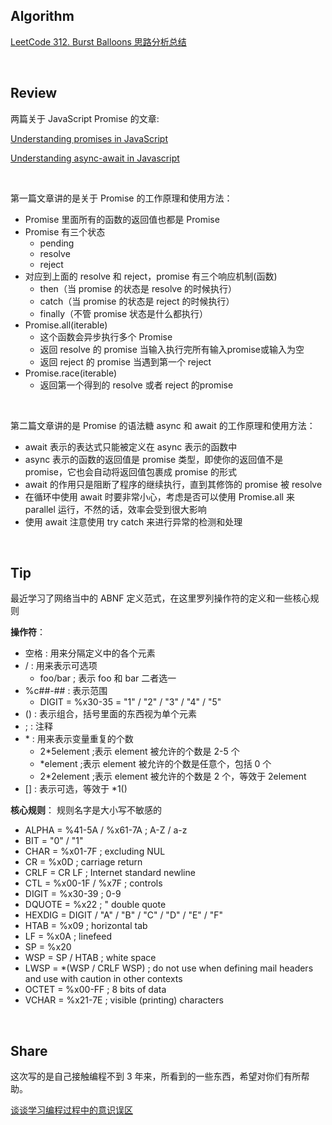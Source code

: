 ## Algorithm

[LeetCode 312. Burst Balloons 思路分析总结](./LeetCode312BurstBalloons思路分析总结.md)

<br>

## Review
两篇关于 JavaScript Promise 的文章:<br>

[Understanding promises in JavaScript](https://medium.com/@gokulnk/understanding-promises-in-javascript-13d99df067c1)

[Understanding async-await in Javascript](https://medium.com/@gokulnk/understanding-async-await-in-javascript-1d81bb079b2c)

<br>

第一篇文章讲的是关于 Promise 的工作原理和使用方法：
* Promise 里面所有的函数的返回值也都是 Promise
* Promise 有三个状态
    * pending
    * resolve
    * reject
* 对应到上面的 resolve 和 reject，promise 有三个响应机制(函数)
    * then（当 promise 的状态是 resolve 的时候执行）
    * catch（当 promise 的状态是 reject 的时候执行）
    * finally（不管 promise 状态是什么都执行）
* Promise.all(iterable)
    * 这个函数会异步执行多个 Promise
    * 返回 resolve 的 promise 当输入执行完所有输入promise或输入为空
    * 返回 reject 的 promise 当遇到第一个 reject
* Promise.race(iterable)
    * 返回第一个得到的 resolve 或者 reject 的promise 

<br>

第二篇文章讲的是 Promise 的语法糖 async 和 await 的工作原理和使用方法：
* await 表示的表达式只能被定义在 async 表示的函数中
* async 表示的函数的返回值是 promise 类型，即使你的返回值不是 promise，它也会自动将返回值包裹成 promise 的形式
* await 的作用只是阻断了程序的继续执行，直到其修饰的 promise 被 resolve
* 在循环中使用 await 时要非常小心，考虑是否可以使用 Promise.all 来 parallel 运行，不然的话，效率会受到很大影响
* 使用 await 注意使用 try catch 来进行异常的检测和处理


<br>

## Tip
最近学习了网络当中的 ABNF 定义范式，在这里罗列操作符的定义和一些核心规则

**操作符**：
* 空格 : 用来分隔定义中的各个元素
* / : 用来表示可选项
    * foo/bar   ; 表示 foo 和 bar 二者选一
* %c##-## : 表示范围
    * DIGIT = %x30-35 = "1" / "2" / "3" / "4" / "5"
* () : 表示组合，括号里面的东西视为单个元素
* ; : 注释
* \* : 用来表示变量重复的个数
    * 2*5element    ;表示 element 被允许的个数是 2-5 个
    * \*element     ;表示 element 被允许的个数是任意个，包括 0 个
    * 2*2element    ;表示 element 被允许的个数是 2 个，等效于 2element
* [] : 表示可选，等效于 *1()

**核心规则**： 规则名字是大小写不敏感的
* ALPHA     = %41-5A / %x61-7A  ; A-Z / a-z
* BIT       = "0" / "1"
* CHAR      = %x01-7F           ; excluding NUL
* CR        = %x0D              ; carriage return
* CRLF      = CR LF             ; Internet standard newline
* CTL       = %x00-1F / %x7F    ; controls
* DIGIT     = %x30-39           ; 0-9
* DQUOTE    = %x22              ; " double quote
* HEXDIG    = DIGIT / "A" / "B" / "C" / "D" / "E" / "F"
* HTAB      = %x09              ; horizontal tab
* LF        = %x0A              ; linefeed
* SP        = %x20
* WSP       = SP / HTAB         ; white space
* LWSP      = *(WSP / CRLF WSP) ; do not use when defining mail headers and use with caution in other contexts
* OCTET     = %x00-FF           ; 8 bits of data
* VCHAR     = %x21-7E           ; visible (printing) characters

<br>

## Share
这次写的是自己接触编程不到 3 年来，所看到的一些东西，希望对你们有所帮助。
<br>

[谈谈学习编程过程中的意识误区](./谈谈学习编程过程中的意识误区.md)